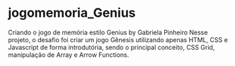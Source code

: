 # jogomemoria_Genius
Criando o jogo de memória estilo Genius by Gabriela Pinheiro
Nesse projeto, o desafio foi criar um jogo Gênesis utilizando apenas HTML, CSS e Javascript de forma introdutória, sendo o principal conceito, CSS Grid, manipulação de Array e Arrow Functions.

